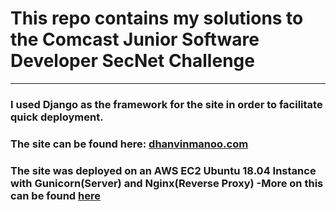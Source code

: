 # This repo contains my solutions to the Comcast Junior Software Developer SecNet Challenge
-------------------------------------------------------------------------------------------

### I used Django as the framework for the site in order to facilitate quick deployment.

### The site can be found here: [dhanvinmanoo.com](http://dhanvinmanoo.com)

### The site was deployed on an AWS EC2 Ubuntu 18.04 Instance with Gunicorn(Server) and Nginx(Reverse Proxy) -More on this can be found [here](https://medium.com/@abhishekmeena_68076/how-to-deploy-the-flask-django-app-on-aws-ec2-with-gunicorn-ngnix-with-free-ssl-certificate-566b2ada3b6a)

